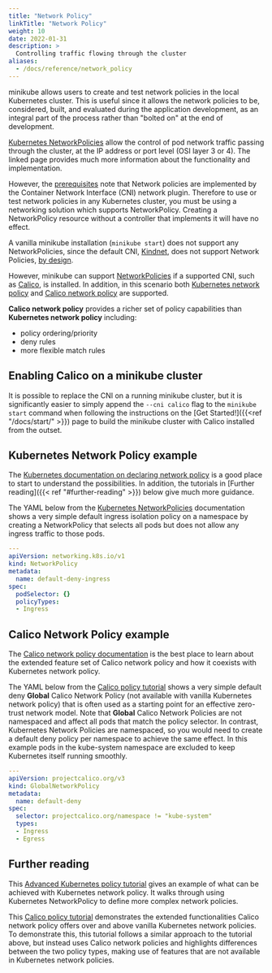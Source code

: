 ```yaml
---
title: "Network Policy"
linkTitle: "Network Policy"
weight: 10
date: 2022-01-31
description: >
  Controlling traffic flowing through the cluster
aliases:
  - /docs/reference/network_policy
---
```


minikube allows users to create and test network policies in the local Kubernetes cluster. This is useful since it allows the network policies to be, considered, built, and evaluated during the application development, as an integral part of the process rather than "bolted on" at the end of development.

[Kubernetes NetworkPolicies](https://kubernetes.io/docs/concepts/services-networking/network-policies/) allow the control of pod network traffic passing through the cluster, at the IP address or port level (OSI layer 3 or 4). The linked page provides much more information about the functionality and implementation.

However, the [prerequisites](https://kubernetes.io/docs/concepts/services-networking/network-policies/#prerequisites) note that Network policies are implemented by the Container Network Interface (CNI) network plugin. Therefore to use or test network policies in any Kubernetes cluster, you must be using a networking solution which supports NetworkPolicy. Creating a NetworkPolicy resource without a controller that implements it will have no effect.

A vanilla minikube installation (`minikube start`) does not support any NetworkPolicies, since the default CNI, [Kindnet](https://github.com/aojea/kindnet), does not support Network Policies, [by design](https://github.com/kubernetes-sigs/kind/issues/842#issuecomment-528824670).

However, minikube can support [NetworkPolicies](https://kubernetes.io/docs/concepts/services-networking/network-policies/) if a supported CNI, such as [Calico](https://projectcalico.docs.tigera.io/about/about-calico), is installed. In addition, in this scenario both [Kubernetes network policy](https://projectcalico.docs.tigera.io/security/kubernetes-network-policy) and [Calico network policy](https://projectcalico.docs.tigera.io/security/calico-network-policy) are supported.

**Calico network policy** provides a richer set of policy capabilities than **Kubernetes network policy** including:
* policy ordering/priority
* deny rules
* more flexible match rules

## Enabling Calico on a minikube cluster

It is possible to replace the CNI on a running minikube cluster, but it is significantly easier to simply append the `--cni calico` flag to the `minikube start` command when following the instructions on the [Get Started!]({{<ref "/docs/start/" >}}) page to build the minikube cluster with Calico installed from the outset.

## Kubernetes Network Policy example

The [Kubernetes documentation on declaring network policy](https://kubernetes.io/docs/tasks/administer-cluster/declare-network-policy/) is a good place to start to understand the possibilities. In addition, the tutorials in [Further reading]({{< ref "#further-reading" >}}) below give much more guidance. 

The YAML below from the [Kubernetes NetworkPolicies](https://kubernetes.io/docs/concepts/services-networking/network-policies/#default-deny-all-ingress-traffic) documentation shows a very simple default ingress isolation policy on a namespace by creating a NetworkPolicy that selects all pods but does not allow any ingress traffic to those pods.

```yaml
---
apiVersion: networking.k8s.io/v1
kind: NetworkPolicy
metadata:
  name: default-deny-ingress
spec:
  podSelector: {}
  policyTypes:
  - Ingress
```

## Calico Network Policy example

The [Calico network policy documentation](https://projectcalico.docs.tigera.io/security/calico-policy) is the best place to learn about the extended feature set of Calico network policy and how it coexists with Kubernetes network policy.

The YAML below from the [Calico policy tutorial](https://projectcalico.docs.tigera.io/security/tutorials/calico-policy) shows a very simple default deny **Global** Calico Network Policy (not available with vanilla Kubernetes network policy) that is often used as a starting point for an effective zero-trust network model. Note that **Global** Calico Network Policies are not namespaced and affect all pods that match the policy selector. In contrast, Kubernetes Network Policies are namespaced, so you would need to create a default deny policy per namespace to achieve the same effect. In this example pods in the kube-system namespace are excluded to keep Kubernetes itself running smoothly.

```yaml
---
apiVersion: projectcalico.org/v3
kind: GlobalNetworkPolicy
metadata:
  name: default-deny
spec:
  selector: projectcalico.org/namespace != "kube-system"
  types:
  - Ingress
  - Egress
```

## Further reading

This [Advanced Kubernetes policy tutorial](https://docs.tigera.io/calico/latest/network-policy/get-started/kubernetes-policy/kubernetes-policy-advanced) gives an example of what can be achieved with Kubernetes network policy. It walks through using Kubernetes NetworkPolicy to define more complex network policies.

This [Calico policy tutorial](https://projectcalico.docs.tigera.io/security/tutorials/calico-policy) demonstrates the extended functionalities Calico network policy offers over and above vanilla Kubernetes network policies. To demonstrate this, this tutorial follows a similar approach to the tutorial above, but instead uses Calico network policies and highlights differences between the two policy types, making use of features that are not available in Kubernetes network policies. 
